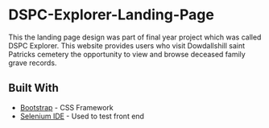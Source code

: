 # DSPC-Explorer-Landing-Page

This the landing page design was part of final year project which was called DSPC Explorer. This website provides users who visit Dowdallshill saint Patricks cemetery the opportunity to view and browse deceased family grave records. 

## Built With

* [Bootstrap](https://getbootstrap.com/) - CSS Framework
* [Selenium IDE](https://selenium.dev/selenium-ide/) - Used to test front end 
